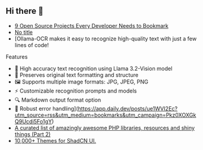 ## Hi there 👋

<!--
**ahmadmunib/ahmadmunib** is a ✨ _special_ ✨ repository because its `README.md` (this file) appears on your GitHub profile.

Here are some ideas to get you started:

- 🔭 I’m currently working on ...
- 🌱 I’m currently learning ...
- 👯 I’m looking to collaborate on ...
- 🤔 I’m looking for help with ...
- 💬 Ask me about ...
- 📫 How to reach me: ...
- 😄 Pronouns: ...
- ⚡ Fun fact: ...
-->

<!-- daily.dev BOOKMARKS:START -->
- [9 Open Source Projects Every Developer Needs to Bookmark](https://app.daily.dev/posts/wyMkzrl7l?utm_source=rss&utm_medium=bookmarks&utm_campaign=Pkz0XOXGkQ9Ucdi5Fo1gY)
- [No title](https://app.daily.dev/posts/zNm9QXn8s?utm_source=rss&utm_medium=bookmarks&utm_campaign=Pkz0XOXGkQ9Ucdi5Fo1gY)
- [Ollama-OCR makes it easy to recognize high-quality text with just a few lines of code!

Features
- 🚀 High accuracy text recognition using Llama 3.2-Vision model
- 📝 Preserves original text formatting and structure
- 🖼️ Supports multiple image formats: JPG, JPEG, PNG
- ⚡️ Customizable recognition prompts and models
- 🔍 Markdown output format option
- 💪 Robust error handling](https://app.daily.dev/posts/ue1WVI2Ec?utm_source=rss&utm_medium=bookmarks&utm_campaign=Pkz0XOXGkQ9Ucdi5Fo1gY)
- [A curated list of amazingly awesome PHP libraries, resources and shiny things &lpar;Part 2&rpar;](https://app.daily.dev/posts/thqCDCMJk?utm_source=rss&utm_medium=bookmarks&utm_campaign=Pkz0XOXGkQ9Ucdi5Fo1gY)
- [10,000+ Themes for ShadCN UI.](https://app.daily.dev/posts/PxTx5c09L?utm_source=rss&utm_medium=bookmarks&utm_campaign=Pkz0XOXGkQ9Ucdi5Fo1gY)
<!-- daily.dev BOOKMARKS:END -->
